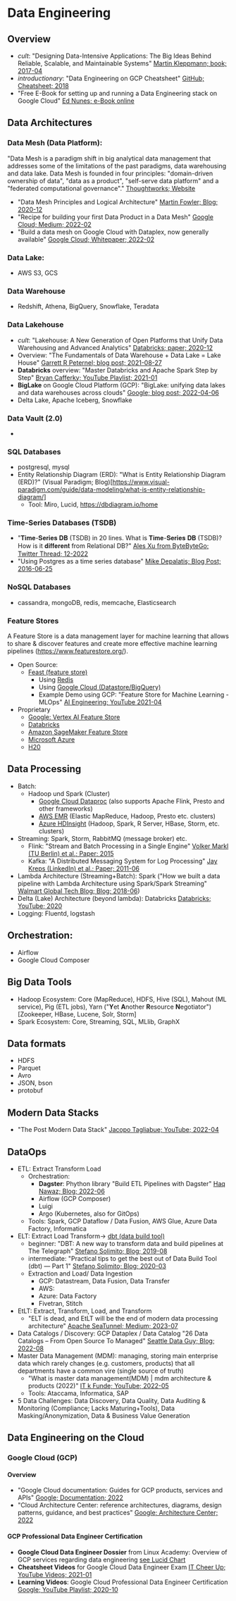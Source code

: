 # Data Engineering

## Overview

- *cult*: "Designing Data-Intensive Applications: The Big Ideas Behind Reliable, Scalable, and Maintainable Systems" [Martin Kleppmann; book; 2017-04](https://github.com/jeffrey-xiao/papers/blob/master/textbooks/designing-data-intensive-applications.pdf)
- *introductionary*: "Data Engineering on GCP Cheatsheet" [GitHub; Cheatsheet; 2018](https://github.com/ml874/Data-Engineering-on-GCP-Cheatsheet/blob/master/data_engineering_on_GCP.pdf)
- "Free E-Book for setting up and running a Data Engineering stack on Google Cloud" [Ed Nunes; e-Book online](https://www.nunes.online/de-gcp-book/ch_00_preface/)

## Data Architectures


### Data Mesh (Data Platform): 
"Data Mesh is a paradigm shift in big analytical data management that addresses some of the limitations of the past paradigms, data warehousing and data lake. Data Mesh is founded in four principles: "domain-driven ownership of data", "data as a product", "self-serve data platform" and a "federated computational governance"." [Thoughtworks; Website](https://www.thoughtworks.com/about-us/events/webinars/core-principles-of-data-mesh/data-as-a-product)

- "Data Mesh Principles and Logical Architecture" [Martin Fowler; Blog; 2020-12](https://martinfowler.com/articles/data-mesh-principles.html)
- "Recipe for building your first Data Product in a Data Mesh" [Google Cloud; Medium; 2022-02](https://medium.com/google-cloud/recipe-for-building-your-first-data-product-in-a-data-mesh-78b52338ef59)
- "Build a data mesh on Google Cloud with Dataplex, now generally available" [Google Cloud; Whitepaper; 2022-02](https://cloud.google.com/blog/products/data-analytics/build-a-data-mesh-on-google-cloud-with-dataplex-now-generally-available)


### Data Lake: 
- AWS S3, GCS

### Data Warehouse
- Redshift, Athena, BigQuery, Snowflake, Teradata

### Data Lakehouse

- *cult*: "Lakehouse: A New Generation of Open Platforms that Unify Data Warehousing and Advanced Analytics" [Databricks; paper; 2020-12](https://www.cidrdb.org/cidr2021/papers/cidr2021_paper17.pdf)
- Overview: "The Fundamentals of Data Warehouse + Data Lake = Lake House" [Garrett R Peternel; blog post; 2021-08-27](https://towardsdatascience.com/the-fundamentals-of-data-warehouse-data-lake-lake-house-ff640851c832)
- **Databricks** overview: "Master Databricks and Apache Spark Step by Step" [Bryan Cafferky; YouTube Playlist; 2021-01](https://www.youtube.com/playlist?list=PL7_h0bRfL52qWoCcS18nXcT1s-5rSa1yp)
- **BigLake** on Google Cloud Platform (GCP): "BigLake: unifying data lakes and data warehouses across clouds" [Google; blog post; 2022-04-06](https://cloud.google.com/blog/products/data-analytics/unifying-data-lakes-and-data-warehouses-across-clouds-with-biglake)
- Delta Lake, Apache Iceberg, Snowflake

### Data Vault (2.0)
- 

### SQL Databases
- postgresql, mysql
- Entity Relationship Diagram (ERD): "What is Entity Relationship Diagram (ERD)?" (Visual Paradigm; Blog)[https://www.visual-paradigm.com/guide/data-modeling/what-is-entity-relationship-diagram/]
  - Tool: Miro, Lucid, https://dbdiagram.io/home

### Time-Series Databases (TSDB)
- "𝐓𝐢𝐦𝐞-𝐒𝐞𝐫𝐢𝐞𝐬 𝐃𝐁 (TSDB) in 20 lines. What is 𝐓𝐢𝐦𝐞-𝐒𝐞𝐫𝐢𝐞𝐬 𝐃𝐁 (TSDB)? How is it 𝐝𝐢𝐟𝐟𝐞𝐫𝐞𝐧𝐭 from Relational DB?" [Ales Xu from ByteByteGo; Twitter Thread; 12-2022](https://twitter.com/alexxubyte/status/1599801032061558784)
- "Using Postgres as a time series database" [Mike Depalatis; Blog Post; 2016-06-25](https://mike.depalatis.net/blog/postgres-time-series-database.html)

### NoSQL Databases
- cassandra, mongoDB, redis, memcache, Elasticsearch

### Feature Stores
A Feature Store is a data management layer for machine learning that allows to share & discover features and create more effective machine learning pipelines (https://www.featurestore.org/).

- Open Source:
  - [Feast (feature store)](https://docs.feast.dev/)
    - Using [Redis](https://redis.com/blog/building-feature-stores-with-redis-introduction-to-feast-with-redis/)
    - Using [Google Cloud (Datastore/BigQuery)](https://docs.feast.dev/reference/providers/google-cloud-platform)
    - Example Demo using GCP: "Feature Store for Machine Learning - MLOps" [AI Engineering; YouTube 2021-04](https://www.youtube.com/watch?v=ZeJdr0nZ9PA&ab_channel=AIEngineering)
- Proprietary
  - [Google: Vertex AI Feature Store](https://cloud.google.com/vertex-ai/docs/featurestore?hl=de)
  - [Databricks](https://docs.databricks.com/applications/machine-learning/feature-store/index.html)
  - [Amazon SageMaker Feature Store](https://aws.amazon.com/de/sagemaker/feature-store/)
  - [Microsoft Azure](https://techcommunity.microsoft.com/t5/ai-customer-engineering-team/bringing-feature-store-to-azure-from-microsoft-azure-redis-and/ba-p/2918917)
  - [H20](https://h2o.ai/platform/ai-cloud/make/feature-store/)


## Data Processing
- Batch:
  - Hadoop und Spark (Cluster) 
    - [Google Cloud Dataproc](https://cloud.google.com/dataproc) (also supports Apache Flink, Presto and other frameworks)
    - [AWS EMR](https://aws.amazon.com/de/emr/) (Elastic MapReduce, Hadoop, Presto etc. clusters)
    - [Azure HDInsight](https://azure.microsoft.com/de-de/services/hdinsight/#overview) (Hadoop, Spark, R Server, HBase, Storm, etc. clusters)
- Streaming: Spark, Storm, RabbitMQ (message broker) etc.
  - Flink: "Stream and Batch Processing in a Single Engine" [Volker Markl (TU Berlin) et al.; Paper; 2015](https://asterios.katsifodimos.com/assets/publications/flink-deb.pdf)
  - Kafka: "A Distributed Messaging System for Log Processing" [Jay Kreps (LinkedIn) et al.; Paper; 2011-06](https://notes.stephenholiday.com/Kafka.pdf)
- Lambda Architecture (Streaming+Batch): Spark ("How we built a data pipeline with Lambda Architecture using Spark/Spark Streaming" [Walmart Global Tech Blog; Blog; 2018-06](https://medium.com/walmartglobaltech/how-we-built-a-data-pipeline-with-lambda-architecture-using-spark-spark-streaming-9d3b4b4555d3))
- Delta (Lake) Architecture (beyond lambda): Databricks [Databricks; YouTube; 2020](https://www.youtube.com/watch?v=FePv0lro0z8&t=49s&ab_channel=Databricks)
- Logging: Fluentd, logstash
  
## Orchestration:
- Airflow
- Google Cloud Composer
 
## Big Data Tools
- Hadoop Ecosystem: Core (MapReduce), HDFS, Hive (SQL), Mahout (ML service), Pig (ETL jobs), Yarn ("**Y**et **A**nother **R**esource **N**egotiator") [Zookeeper, HBase, Lucene, Solr, Storm]
- Spark Ecosystem: Core, Streaming, SQL, MLlib, GraphX
  
## Data formats
- HDFS
- Parquet
- Avro
- JSON, bson
- protobuf

## Modern Data Stacks

- "The Post Modern Data Stack" [Jacopo Tagliabue; YouTube; 2022-04](https://www.youtube.com/watch?v=5kHDb-XGHtc&ab_channel=JacopoTagliabue)

## DataOps

- ETL: Extract Transform Load
  - Orchestration:
    - **Dagster**: Phython library "Build ETL Pipelines with Dagster" [Haq Nawaz; Blog; 2022-06](https://blog.devgenius.io/build-etl-pipelines-with-dagster-4c5f2ac678db)
    - Airflow (GCP Composer)
    - Luigi
    - Argo (Kubernetes, also for GitOps)
  - Tools: Spark, GCP Dataflow / Data Fusion, AWS Glue, Azure Data Factory, Informatica
- ELT: Extract Load Transform-> [dbt (data build tool)](https://docs.getdbt.com/docs/introduction)
  - beginner: "DBT: A new way to transform data and build pipelines at The Telegraph" [Stefano Solimito; Blog; 2019-08](https://medium.com/the-telegraph-engineering/dbt-a-new-way-to-handle-data-transformation-at-the-telegraph-868ce3964eb4)
  - intermediate: "Practical tips to get the best out of Data Build Tool (dbt) — Part 1" [Stefano Solimito; Blog; 2020-03](https://medium.com/photobox-technology-product-and-design/practical-tips-to-get-the-best-out-of-data-building-tool-dbt-part-1-8cfa21ef97c5)
  - Extraction and Load/ Data Ingestion
    - GCP: Datastream, Data Fusion, Data Transfer
    - AWS:
    - Azure: Data Factory
    - Fivetran, Stitch
- EtLT: Extract, Transform, Load, and Transform
  - "ELT is dead, and EtLT will be the end of modern data processing architecture" [Apache SeaTunnel; Medium; 2023-07](https://blog.devgenius.io/elt-is-dead-and-etlt-will-be-the-end-of-modern-data-processing-architecture-154b87c1cce0)
- Data Catalogs / Discovery: GCP Dataplex / Data Catalog "26 Data Catalogs – From Open Source To Managed" [Seattle Data Guy; Blog; 2022-08](https://www.theseattledataguy.com/26-data-catalogs-from-open-source-to-managed/#page-content)
- Master Data Management (MDM): managing, storing main enterprise data which rarely changes (e.g. customers, products) that all departments have a common vire (single source of truth)
   - "What is master data management(MDM) | mdm architecture & products (2022)" [IT k Funde; YouTube; 2022-05](https://www.youtube.com/watch?v=qCEbL1TXOtw&list=PLcnJIHtHiTA2HmIleev4scARSFwrQ0bIy&index=18&ab_channel=ITkFunde)
   - Tools: Ataccama, Informatica, SAP
 - 5 Data Challenges: Data Discovery, Data Quality, Data Auditing & Monitoring (Compliance; Lacks Maturing+Tools), Data Masking/Anonymization, Data & Business Value Generation

## Data Engineering on the Cloud

### Google Cloud (GCP)

#### Overview

- "Google Cloud documentation: Guides for GCP products, services and APIs" [Google; Documentation; 2022](https://cloud.google.com/docs)
- "Cloud Architecture Center: reference architectures, diagrams, design patterns, guidance, and best practices" [Google; Architecture Center; 2022](https://cloud.google.com/architecture)

#### GCP Professional Data Engineer Certification

- **Google Cloud Data Engineer Dossier** from Linux Academy: Overview of GCP services regarding data engineering [see Lucid Chart](https://lucid.app/lucidchart/0ca44a63-4ea4-4d78-8367-2465512d21be/view?page=5CetVcvv3YSZ#)
- **Cheatsheet Videos** for Google Cloud Data Engineer Exam [IT Cheer Up; YouTube Videos; 2021-01](https://www.youtube.com/playlist?list=PLWXckUXLY7LwbBz6eyYzDocZo1vkvRWC7)
- **Learning Videos**: Google Cloud Professional Data Engineer Certification [Google; YouTube Playlist; 2020-10](https://www.youtube.com/playlist?list=PLWXckUXLY7LzOBySwKXb9fqejwpGcnAwi)

